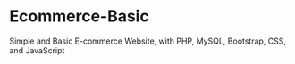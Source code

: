 # Ecommerce-Basic
Simple and Basic E-commerce Website, with PHP, MySQL, Bootstrap, CSS, and JavaScript
